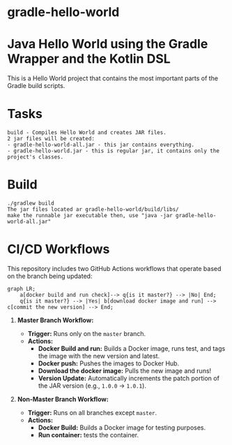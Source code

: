 # gradle-hello-world
# Java Hello World using the Gradle Wrapper and the Kotlin DSL
This is a Hello World project that contains the most important parts of the Gradle build scripts.

# Tasks
```
build - Compiles Hello World and creates JAR files.
2 jar files will be created:
- gradle-hello-world-all.jar - this jar contains everything.
- gradle-hello-world.jar - this is regular jar, it contains only the project's classes.
```

# Build
```
./gradlew build
The jar files located ar gradle-hello-world/build/libs/
make the runnable jar executable then, use "java -jar gradle-hello-world-all.jar"
```

# CI/CD Workflows

This repository includes two GitHub Actions workflows that operate based on the branch being updated:

```mermaid
graph LR;
    a[docker build and run check]--> q{is it master?} --> |No| End;
    q{is it master?} --> |Yes| b[download docker image and run] --> c[commit the new version] --> End;
```

1. **Master Branch Workflow:**
   - **Trigger:** Runs only on the `master` branch.
   - **Actions:**
     - **Docker Build and run:** Builds a Docker image, runs test, and tags the image with the new version and latest.
     - **Docker push:** Pushes the images to Docker Hub.
     - **Download the docker image:** Pulls the new image and runs!
     - **Version Update:** Automatically increments the patch portion of the JAR version (e.g., `1.0.0` → `1.0.1`).

2. **Non-Master Branch Workflow:**
   - **Trigger:** Runs on all branches except `master`.
   - **Actions:**
     - **Docker Build:** Builds a Docker image for testing purposes.
     - **Run container:** tests the container.

